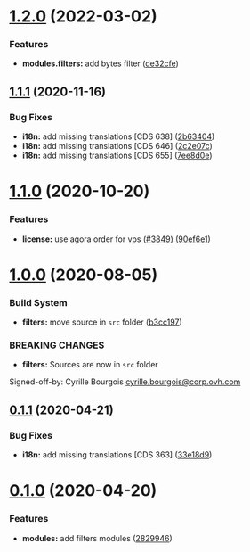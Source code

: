 # [1.2.0](https://github.com/ovh/manager/compare/@ovh-ux/manager-filters@1.1.1...@ovh-ux/manager-filters@1.2.0) (2022-03-02)


### Features

* **modules.filters:** add bytes filter ([de32cfe](https://github.com/ovh/manager/commit/de32cfe97614af02a303ecdfd630f0de81adab4c))



## [1.1.1](https://github.com/ovh/manager/compare/@ovh-ux/manager-filters@1.1.0...@ovh-ux/manager-filters@1.1.1) (2020-11-16)


### Bug Fixes

* **i18n:** add missing translations [CDS 638] ([2b63404](https://github.com/ovh/manager/commit/2b6340470f11b3a5b019429abbbf3f94ba9c54b3))
* **i18n:** add missing translations [CDS 646] ([2c2e07c](https://github.com/ovh/manager/commit/2c2e07cef0d49428e4957d32cf780cd194e328cb))
* **i18n:** add missing translations [CDS 655] ([7ee8d0e](https://github.com/ovh/manager/commit/7ee8d0efc0007fecbe8274c46f537a516e41bb16))



# [1.1.0](https://github.com/ovh/manager/compare/@ovh-ux/manager-filters@1.0.0...@ovh-ux/manager-filters@1.1.0) (2020-10-20)


### Features

* **license:** use agora order for  vps ([#3849](https://github.com/ovh/manager/issues/3849)) ([90ef6e1](https://github.com/ovh/manager/commit/90ef6e1f258d7235b05169333d90e9422b14d45c))



# [1.0.0](https://github.com/ovh/manager/compare/@ovh-ux/manager-filters@0.1.1...@ovh-ux/manager-filters@1.0.0) (2020-08-05)


### Build System

* **filters:** move source in `src` folder ([b3cc197](https://github.com/ovh/manager/commit/b3cc1975d0d163ddc13c4fecb6451d38c4e54783))


### BREAKING CHANGES

* **filters:** Sources are now in `src` folder

Signed-off-by: Cyrille Bourgois <cyrille.bourgois@corp.ovh.com>



## [0.1.1](https://github.com/ovh/manager/compare/@ovh-ux/manager-filters@0.1.0...@ovh-ux/manager-filters@0.1.1) (2020-04-21)


### Bug Fixes

* **i18n:** add missing translations [CDS 363] ([33e18d9](https://github.com/ovh/manager/commit/33e18d9ca00a9428eaf70f76ea2adc92c32891d6))



# [0.1.0](https://github.com/ovh/manager/compare/@ovh-ux/manager-filters@0.0.0...@ovh-ux/manager-filters@0.1.0) (2020-04-20)


### Features

* **modules:** add filters modules ([2829946](https://github.com/ovh/manager/commit/282994622503964c766f310e7c8d1d60e65f4821))



